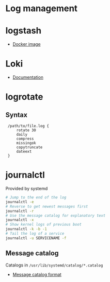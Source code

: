 # Log management
# logstash

- [Docker image](https://hub.docker.com/_/logstash)


# Loki

* [Documentation](https://grafana.com/docs/loki/latest/overview/)


# logrotate

Syntax
------

	 /path/to/file.log {
		 rotate 30
		 daily
		 compress
		 missingok
		 copytruncate
		 dateext
	 }




# journalctl
Provided by systemd

```bash
# Jump to the end of the log
journalctl -e
# Reverse to get newest messages first
journalctl -r
# Use the message catalog for explanatory text
journalctl -x
# Show kernel logs of previous boot
journalctl -k -b -1
# Tail the log of a service
journalctl -u SERVICENAME -f
```

## Message catalog

Catalogs in `/usr/lib/systemd/catalog/*.catalog`

- [Message catalog format](https://www.freedesktop.org/wiki/Software/systemd/catalog/)
